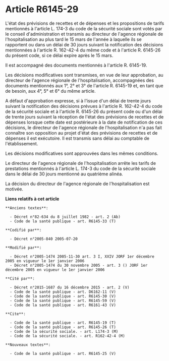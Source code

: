 # Article R6145-29

L'état des prévisions de recettes et de dépenses et les propositions de tarifs mentionnés à l'article L. 174-3 du code de la
sécurité sociale sont votés par le conseil d'administration et transmis au directeur de l'agence régionale de
l'hospitalisation au plus tard le 15 mars de l'année à laquelle ils se rapportent ou dans un délai de 30 jours suivant la
notification des décisions mentionnées à l'article R. 162-42-4 du même code et à l'article R. 6145-26 du présent code, si ce
délai expire après le 15 mars.

Il est accompagné des documents mentionnés à l'article R. 6145-19.

Les décisions modificatives sont transmises, en vue de leur approbation, au directeur de l'agence régionale de
l'hospitalisation, accompagnées des documents mentionnés aux 1°, 2° et 3° de l'article R. 6145-19 et, en tant que de besoin,
aux 4°, 5° et 6° du même article.

A défaut d'approbation expresse, si à l'issue d'un délai de trente jours suivant la notification des décisions prévues à
l'article R. 162-42-4 du code de la sécurité sociale et à l'article R. 6145-26 du présent code ou d'un délai de trente jours
suivant la réception de l'état des prévisions de recettes et de dépenses lorsque cette date est postérieure à la date de
notification de ces décisions, le directeur de l'agence régionale de l'hospitalisation n'a pas fait connaître son opposition
au projet d'état des prévisions de recettes et de dépenses il est exécutoire. Il est transmis sans délai au comptable de
l'établissement.

Les décisions modificatives sont approuvées dans les mêmes conditions.

Le directeur de l'agence régionale de l'hospitalisation arrête les tarifs de prestations mentionnés à l'article L. 174-3 du
code de la sécurité sociale dans le délai de 30 jours mentionné au quatrième alinéa.

La décision du directeur de l'agence régionale de l'hospitalisation est motivée.

**Liens relatifs à cet article**

	**Anciens textes**:

	  - Décret n°82-634 du 8 juillet 1982 - art. 2 (Ab)
	  - Code de la santé publique - art. R6145-33 (T)

	**Codifié par**:

	  - Décret n°2005-840 2005-07-20

	**Modifié par**:

	  - Décret n°2005-1474 2005-11-30 art. 3 I, XXIV JORF 1er décembre 2005 en vigueur le 1er janvier 2006
	  - Décret n°2005-1474 du 30 novembre 2005 - art. 3 () JORF 1er décembre 2005 en vigueur le 1er janvier 2006

	**Cité par**:

	  - Décret n°2015-1687 du 16 décembre 2015 - art. 2 (V)
	  - Code de la santé publique - art. D6162-11 (V)
	  - Code de la santé publique - art. R6145-30 (V)
	  - Code de la santé publique - art. R6145-59 (V)
	  - Code de la santé publique - art. R6161-43 (V)

	**Cite**:

	  - Code de la santé publique - art. R6145-19 (T)
	  - Code de la santé publique - art. R6145-26 (T)
	  - Code de la sécurité sociale. - art. L174-3 (M)
	  - Code de la sécurité sociale. - art. R162-42-4 (M)

	**Nouveaux textes**:

	  - Code de la santé publique - art. R6145-25 (V)
